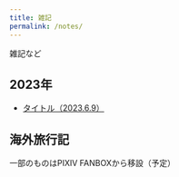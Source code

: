 ```yaml
---
title: 雑記
permalink: /notes/
---
```

雑記など

## 2023年
- [タイトル（2023.6.9）](./20230609.md)

## 海外旅行記
一部のものはPIXIV FANBOXから移設（予定）
